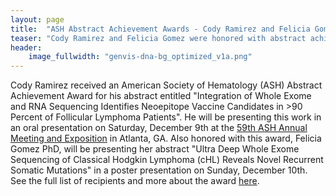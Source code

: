 ```yaml
---
layout: page
title:  "ASH Abstract Achievement Awards - Cody Ramirez and Felicia Gomez"
teaser: "Cody Ramirez and Felicia Gomez were honored with abstract achievement awards for the 2017 American Society of Hematology Annual Meeting."
header:
    image_fullwidth: "genvis-dna-bg_optimized_v1a.png"
---
```


Cody Ramirez received an American Society of Hematology (ASH) Abstract Achievement Award for his abstract entitled "Integration of Whole Exome and RNA Sequencing Identifies Neoepitope Vaccine Candidates in >90 Percent of Follicular Lymphoma Patients". He will be presenting this work in an oral presentation on Saturday, December 9th at the <a href="http://www.hematology.org/Annual-Meeting/">59th ASH Annual Meeting and Exposition</a> in Atlanta, GA. Also honored with this award, Felicia Gomez PhD, will be presenting her abstract "Ultra Deep Whole Exome Sequencing of Classical Hodgkin Lymphoma (cHL) Reveals Novel Recurrent Somatic Mutations" in a poster presentation on Sunday, December 10th. See the full list of recipients and more about the award <a href="http://www.hematology.org/Awards/Award-Recipients/Abstract-Achievement/7913.aspx">here</a>.
